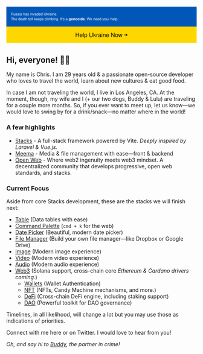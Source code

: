 [![SWUbanner](https://raw.githubusercontent.com/vshymanskyy/StandWithUkraine/main/banner2-direct.svg)](https://github.com/vshymanskyy/StandWithUkraine/blob/main/docs/README.md)

## Hi, everyone! 👋🏼

My name is Chris. I am 29 years old & a passionate open-source developer who loves to travel the world, learn about new cultures & eat good food.

In case I am not traveling the world, I live in Los Angeles, CA. At the moment, though, my wife and I (+ our two dogs, Buddy & Lulu) are traveling for a couple more months. So, if you ever want to meet up, let us know—we would love to swing by for a drink/snack—no matter where in the world!

### A few highlights

- [Stacks](https://github.com/stacksjs/stacks) - A full-stack framework powered by Vite. _Deeply inspired by Laravel & Vue.js._
- [Meema](https://github.com/meemalabs) - Media & file management with ease—front & backend
- [Open Web](https://github.com/ow3org) - Where web2 ingenuity meets web3 mindset. A decentralized community that develops progressive, open web standards, and stacks.

### Current Focus

Aside from core Stacks development, these are the stacks we will finish next:

- [Table](https://github.com/stacksjs/table) (Data tables with ease)
- [Command Palette](https://github.com/stacksjs/command-palette) (`cmd + k` for the web)
- [Date Picker](https://github.com/stacksjs/date-picker) (Beautiful, modern date picker)
- [File Manager](https://github.com/stacksjs/file-manager) (Build your own file manager—like Dropbox or Google Drive)
- [Image](https://github.com/stacksjs/image) (Modern image experience)
- [Video](https://github.com/stacksjs/video) (Modern video experience)
- [Audio](https://github.com/stacksjs/audio) (Modern audio experience)
- [Web3](https://github.com/stacksjs/web3) (Solana support, cross-chain core _Ethereum & Cardano drivers coming._)
  - [Wallets](https://github.com/stacksjs/wallets) (Wallet Authentication)
  - [NFT](https://github.com/stacksjs/nft) (NFTs, Candy Machine mechanisms, and more.)
  - [DeFi](https://github.com/stacksjs/defi) (Cross-chain DeFi engine, including staking support)
  - [DAO](https://github.com/stacksjs/dao) (Powerful toolkit for DAO governance)

Timelines, in all likelihood, will change a lot but you may use those as indications of priorities.

Connect with me here or on Twitter. I would love to hear from you!

_Oh, and say hi to [Buddy](https://www.instagram.com/somebuddyspecial/), the partner in crime!_
